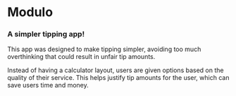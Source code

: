 # Modulo

### A simpler tipping app!



This app was designed to make tipping simpler, avoiding too much overthinking that could result in unfair tip amounts.

Instead of having a calculator layout, users are given options based on the quality of their service. This helps justify tip amounts for the user, which can save users time and money.
